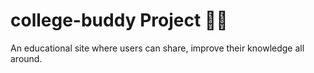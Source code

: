 # college-buddy Project 🚀🚀
An educational site where users can share, improve their knowledge all around.
